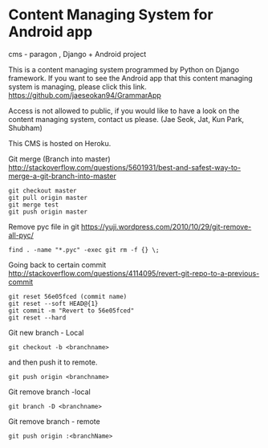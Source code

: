 # Content Managing System for Android app
cms - paragon , Django + Android project

This is a content managing system programmed by Python on Django framework. If you want to see the Android app that this content managing system is managing, please click this link. https://github.com/jaeseokan94/GrammarApp 

Access is not allowed to public, if you would like to have a look on the content managing system, contact us please. (Jae Seok, Jat, Kun Park, Shubham) 

This CMS is hosted on Heroku. 




Git merge (Branch into master) http://stackoverflow.com/questions/5601931/best-and-safest-way-to-merge-a-git-branch-into-master

    git checkout master
    git pull origin master
    git merge test
    git push origin master

Remove pyc file in git https://yuji.wordpress.com/2010/10/29/git-remove-all-pyc/

    find . -name "*.pyc" -exec git rm -f {} \;

Going back to certain commit http://stackoverflow.com/questions/4114095/revert-git-repo-to-a-previous-commit

    git reset 56e05fced (commit name)
    git reset --soft HEAD@{1}
    git commit -m "Revert to 56e05fced"
    git reset --hard

Git new branch - Local 

    git checkout -b <branchname>
    

and then push it to remote. 

    git push origin <branchname>
    
Git remove branch -local 

    git branch -D <branchname>
Git remove branch - remote 

    git push origin :<branchName>

